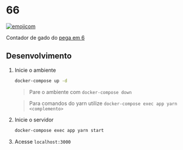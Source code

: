 # 66

[![emojicom](https://img.shields.io/badge/emojicom-%F0%9F%90%9B%20%F0%9F%86%95%20%F0%9F%92%AF%20%F0%9F%91%AE%20%F0%9F%86%98%20%F0%9F%92%A4-%23fff)](http://neni.dev/emojicom)

Contador de gado do [pega em 6](https://www.ludopedia.com.br/jogo/6-nimmt)

## Desenvolvimento

1. Inicie o ambiente 
    ```sh
    docker-compose up -d
    ```

    > Pare o ambiente com ``docker-compose down``

    > Para comandos do yarn utilize ``docker-compose exec app yarn <complemento>``

2. Inicie o servidor
    ```sh
    docker-compose exec app yarn start
    ```

3. Acesse `localhost:3000`
